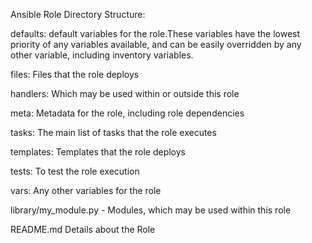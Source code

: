 Ansible Role Directory Structure:

defaults: default variables for the role.These variables have the lowest priority of any variables available, and can be easily overridden by any other variable, including inventory variables.

files: Files that the role deploys

handlers: Which may be used within or outside this role

meta: Metadata for the role, including role dependencies

tasks: The main list of tasks that the role executes

templates:  Templates that the role deploys

tests: To test the role execution

vars: Any other variables for the role

library/my_module.py - Modules, which may be used within this role

README.md Details about the Role

